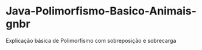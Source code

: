 # Java-Polimorfismo-Basico-Animais-gnbr
 Explicação básica de Polimorfismo com sobreposição e sobrecarga
